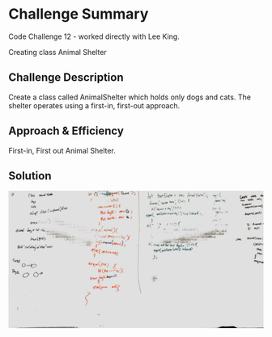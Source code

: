 # Challenge Summary
Code Challenge 12 - worked directly with Lee King.

Creating class Animal Shelter

## Challenge Description
Create a class called AnimalShelter which holds only dogs and cats. The shelter operates using a first-in, first-out approach.

## Approach & Efficiency
First-in, First out Animal Shelter.

## Solution
![Picture](./assets/fifoAnimalShelter.jpg "Whiteboard Picture")
